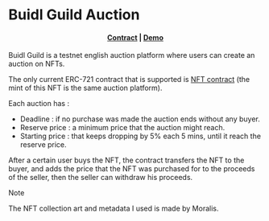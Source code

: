 # Buidl Guild Auction

<h4 align="center">
  <a href="https://sepolia.etherscan.io/address/0xc323a323d13a9fb4e9725672e217a50d20838627">Contract</a> |
  <a href="https://nextjs-kappa-six-78.vercel.app/">Demo</a>
</h4>

Buidl Guild is a testnet english auction platform where users can create an auction on NFTs.

The only current ERC-721 contract that is supported is <a href="https://sepolia.etherscan.io/address/0xb9ed4e4c4b5e9bce6c44e264a58324aed5d462ae">NFT contract</a> (the mint of this NFT is the same auction platform).

Each auction has :
- Deadline : if no purchase was made the auction ends without any buyer.
- Reserve price : a minimum price that the auction might reach.
- Starting price : that keeps dropping by 5% each 5 mins, until it reach the reserve price.

After a certain user buys the NFT, the contract transfers the NFT to the buyer, and adds the price that the NFT was purchased for to the proceeds of the seller, then the seller can withdraw his proceeds.

> [!NOTE]  
> The NFT collection art and metadata I used is made by Moralis.
